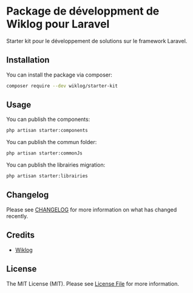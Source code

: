 # Package de développment de Wiklog pour Laravel

Starter kit pour le développement de solutions sur le framework Laravel. 

## Installation

You can install the package via composer:

```bash
composer require --dev wiklog/starter-kit
```

## Usage

You can publish the components:
```bash
php artisan starter:components
```

You can publish the commun folder:
```bash
php artisan starter:commonJs
```

You can publish the librairies migration:
```bash
php artisan starter:librairies
```

## Changelog

Please see [CHANGELOG](CHANGELOG.md) for more information on what has changed recently.


## Credits

- [Wiklog](https://github.com/wiklog-sas)

## License

The MIT License (MIT). Please see [License File](LICENSE.md) for more information.
